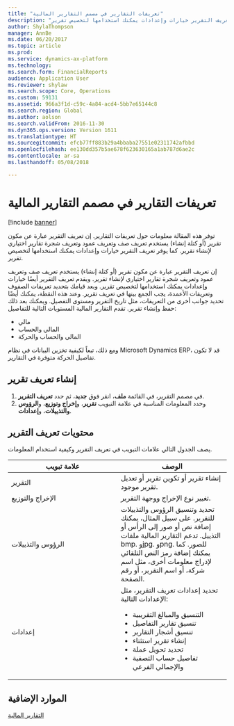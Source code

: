 ```yaml
---
title: "تعريفات التقارير في مصمم التقارير المالية"
description: "توفر هذه المقالة معلومات حول تعريفات التقارير. إن تعريف التقرير عبارة عن مكون تقرير (أو كتلة إنشاء) يستخدم تعريف صف وتعريف عمود وتعريف شجرة تقارير اختياري لإنشاء تقرير. كما يوفر تعريف التقرير خيارات وإعدادات يمكنك استخدامها لتخصيص تقرير."
author: ShylaThompson
manager: AnnBe
ms.date: 06/20/2017
ms.topic: article
ms.prod: 
ms.service: dynamics-ax-platform
ms.technology: 
ms.search.form: FinancialReports
audience: Application User
ms.reviewer: shylaw
ms.search.scope: Core, Operations
ms.custom: 59131
ms.assetid: 966a3f1d-c59c-4a84-acd4-5bb7e65144c8
ms.search.region: Global
ms.author: aolson
ms.search.validFrom: 2016-11-30
ms.dyn365.ops.version: Version 1611
ms.translationtype: HT
ms.sourcegitcommit: efcb77ff883b29a4bbaba27551e02311742afbbd
ms.openlocfilehash: ee130dd357b5ae678f623630165a1ab787d6ae2c
ms.contentlocale: ar-sa
ms.lasthandoff: 05/08/2018

---
```


# <a name="report-definitions-in-financial-report-designer"></a>تعريفات التقارير في مصمم التقارير المالية

[!include [banner](../includes/banner.md)]

توفر هذه المقالة معلومات حول تعريفات التقارير. إن تعريف التقرير عبارة عن مكون تقرير (أو كتلة إنشاء) يستخدم تعريف صف وتعريف عمود وتعريف شجرة تقارير اختياري لإنشاء تقرير. كما يوفر تعريف التقرير خيارات وإعدادات يمكنك استخدامها لتخصيص تقرير. 

إن تعريف التقرير عبارة عن مكون تقرير (أو كتلة إنشاء) يستخدم تعريف صف وتعريف عمود وتعريف شجرة تقارير اختياري لإنشاء تقرير. ويقدم تعريف التقرير أيضًا خيارات وإعدادات يمكنك استخدامها لتخصيص تقرير. وبعد قيامك بتحديد تعريفات الصفوف وتعريفات الأعمدة، يجب الجمع بينها في تعريف تقرير. وعند هذه النقطة، يمكنك أيضًا تحديد جوانب أخرى من التعريفات، مثل تاريخ التقرير ومستوى التفصيل. ويمكنك بعد ذلك حفظ وإنشاء تقرير. تقدم التقارير المالية المستويات التالية للتفاصيل:

-   مالي
-   المالي والحساب
-   المالي والحساب والحركة

ومع ذلك، تبعاً لكيفية تخزين البيانات في نظام Microsoft Dynamics ERP، قد لا تكون تفاصيل الحركة متوفرة في التقارير.

## <a name="create-a-report-definition"></a>إنشاء تعريف تقرير
1.  في مصمم التقرير، في القائمة **ملف**، انقر فوق **جديد**، ثم حدد **تعريف التقرير**.
2.  وحدد المعلومات المناسبة في علامة التبويب **تقرير**، و**إخراج وتوزيع**، و**الرؤوس والتذييلات**، و**إعدادات**.

## <a name="contents-of-a-report-definition"></a>محتويات تعريف التقرير
يصف الجدول التالي علامات التبويب في تعريف التقرير وكيفية استخدام المعلومات.

<table>
<colgroup>
<col width="50%" />
<col width="50%" />
</colgroup>
<thead>
<tr class="header">
<th>علامة تبويب</th>
<th>الوصف</th>
</tr>
</thead>
<tbody>
<tr class="odd">
<td>التقرير</td>
<td>إنشاء تقرير أو تكوين تقرير أو تعديل تقرير موجود.</td>
</tr>
<tr class="even">
<td>الإخراج والتوزيع</td>
<td>تغيير نوع الإخراج ووجهة التقرير.</td>
</tr>
<tr class="odd">
<td>الرؤوس والتذييلات</td>
<td>تحديد وتنسيق الرؤوس والتذييلات للتقرير. على سبيل المثال، يمكنك إضافة نص أو صور إلى الرأس أو التذييل. تدعم التقارير المالية ملفات bmp. وjpg. وpng. للصور. كما يمكنك إضافة رمز النص التلقائي لإدراج معلومات أخرى، مثل اسم شركة، أو اسم التقرير، أو رقم الصفحة.</td>
</tr>
<tr class="even">
<td>إعدادات</td>
<td>تحديد إعدادات تعريف التقرير، مثل الإعدادات التالية:
<ul>
<li>التنسيق والمبالغ التقريبية</li>
<li>تنسيق تقارير التفاصيل</li>
<li>تنسيق أشجار التقارير</li>
<li>إنشاء تقرير استثناء</li>
<li>تحديد تحويل عملة</li>
<li>تفاصيل حساب التصفية والإجمالي الفرعي</li>
</ul></td>
</tr>
</tbody>
</table>



<a name="additional-resources"></a>الموارد الإضافية
--------

[التقارير المالية](financial-reporting-intro.md)




